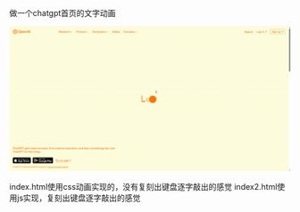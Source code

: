 做一个chatgpt首页的文字动画

<img src="./chatgpt.gif">

index.html使用css动画实现的，没有复刻出键盘逐字敲出的感觉
index2.html使用js实现，复刻出键盘逐字敲出的感觉